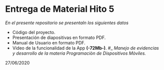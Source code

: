 # Entrega de Material Hito 5
 _En el presente repositorio se presentaln los siguientes datos_
 * Código del proyecto.
 * Presentación de diapositivas en formato PDF.
 * Manual de Usuario en formato PDF.
 * Video de la funcionalidad de la App **(-72Mb-)**.
#_
_Manejo de evidencias y desarrollo de la materia Programaciòn de Dispositivos Mòviles._

27/06/2020
